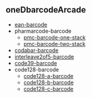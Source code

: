 ## oneDbarcodeArcade

* [ean-barcode](https://arcade.makecode.com/S92856-63785-45981-94274)
* pharmarcode-barcode
  - [pmc-barcode-one-stack](https://arcade.makecode.com/S94888-44066-23126-50843)
  - [pmc-barcode-two-stack](https://makecode.com/_RXxgHCc329Tr)
* [codabar-barcode](https://arcade.makecode.com/S33679-23307-04148-72366)
* [interleave2of5-barcode](https://arcade.makecode.com/S31069-64504-01016-16694)
* [code39-barcode](https://arcade.makecode.com/S01722-66057-21059-41118)
* code128-barcode
  - [code128-a-barcode](https://arcade.makecode.com/S34102-26214-78666-41410)
  - [code128-b-barcode](https://arcade.makecode.com/S41573-22299-34753-43860)
  - [code128-c-barcode](https://arcade.makecode.com/S50243-47092-26240-25848)
